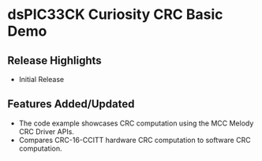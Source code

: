 # dsPIC33CK Curiosity CRC Basic Demo

## Release Highlights
- Initial Release

## Features Added/Updated
- The code example showcases CRC computation using the MCC Melody CRC Driver APIs.
- Compares CRC-16-CCITT hardware CRC computation to software CRC computation.
